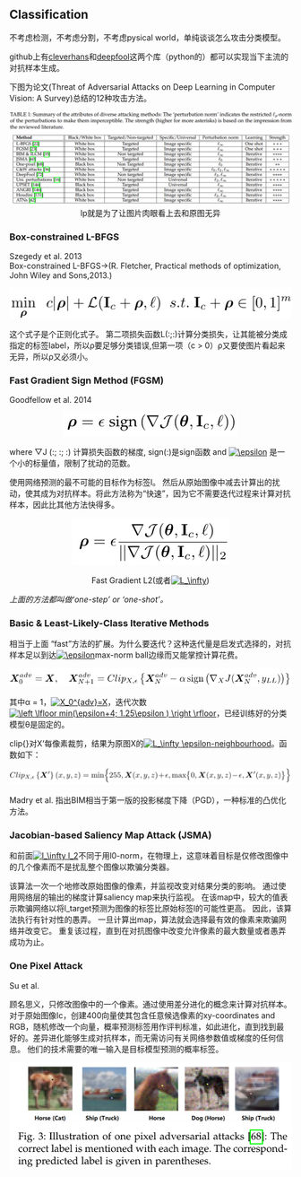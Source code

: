 ## Classification

不考虑检测，不考虑分割，不考虑pysical world，单纯谈谈怎么攻击分类模型。

github上有[cleverhans](https://github.com/tensorflow/cleverhans)和[deepfool](https://github.com/LTS4/DeepFool)这两个库（python的）都可以实现当下主流的对抗样本生成。

下图为论文(Threat of Adversarial Attacks on Deep Learning in Computer Vision: A Survey)总结的12种攻击方法。

<div align=center><img src="/images/Screenshot from 2018-09-18 20-20-34.png"/>lp就是为了让图片肉眼看上去和原图无异</div>

### Box-constrained L-BFGS

Szegedy et al. 2013  
Box-constrained L-BFGS→(R. Fletcher, Practical methods of optimization, John Wiley and Sons,2013.)

<div align=center><img src="/images/1.png"/></div>

这个式子是个正则化式子。 第二项损失函数L(:;:)计算分类损失，让其能被分类成指定的标签label，所以ρ要足够分类错误,但第一项（c > 0）ρ又要使图片看起来无异，所以ρ又必须小。

### Fast Gradient Sign Method (FGSM) 

Goodfellow et al. 2014

<div align=center><img src="/images/2.png"/></div>

where ▽J (:; :; :) 计算损失函数的梯度, sign(:)是sign函数 and <a href="https://www.codecogs.com/eqnedit.php?latex=\epsilon" target="_blank"><img src="https://latex.codecogs.com/gif.latex?\epsilon" title="\epsilon" /></a> 是一个小的标量值，限制了扰动的范数。

使用网络预测的最不可能的目标作为标签l。 然后从原始图像中减去计算出的扰动，使其成为对抗样本。将此方法称为“快速”，因为它不需要迭代过程来计算对抗样本，因此比其他方法快得多。

<div align=center><img src="/images/3.png"/>  

Fast Gradient L2(或者<a href="https://www.codecogs.com/eqnedit.php?latex=L_\infty" target="_blank"><img src="https://latex.codecogs.com/gif.latex?L_\infty" title="L_\infty" /></a>)</div>

_上面的方法都叫做‘one-step’ or ‘one-shot’。_

### Basic & Least-Likely-Class Iterative Methods

相当于上面 “fast”方法的扩展。为什么要迭代？这种迭代量是启发式选择的，对抗样本足以到达<a href="https://www.codecogs.com/eqnedit.php?latex=\epsilon" target="_blank"><img src="https://latex.codecogs.com/gif.latex?\epsilon" title="\epsilon" /></a>max-norm ball边缘而又能掌控计算花费。

<div align=center><img src="/images/6.png"/></div>  

其中α = 1，<a href="https://www.codecogs.com/eqnedit.php?latex=X_0^{adv}=X" target="_blank"><img src="https://latex.codecogs.com/gif.latex?X_0^{adv}=X" title="X_0^{adv}=X" /></a>，迭代次数<a href="https://www.codecogs.com/eqnedit.php?latex=\left&space;\lfloor&space;min(\epsilon&plus;4;&space;1.25\epsilon&space;)&space;\right&space;\rfloor" target="_blank"><img src="https://latex.codecogs.com/gif.latex?\left&space;\lfloor&space;min(\epsilon&plus;4;&space;1.25\epsilon&space;)&space;\right&space;\rfloor" title="\left \lfloor min(\epsilon+4; 1.25\epsilon ) \right \rfloor" /></a>，已经训练好的分类模型θ是固定的。

clip{}对X’每像素裁剪，结果为原图X的<a href="https://www.codecogs.com/eqnedit.php?latex=L_\infty&space;\epsilon-neighbourhood" target="_blank"><img src="https://latex.codecogs.com/gif.latex?L_\infty&space;\epsilon-neighbourhood" title="L_\infty \epsilon-neighbourhood" /></a>。函数如下：

<div align=center><img src="/images/5.png"/></div>  

Madry et al. 指出BIM相当于第一版的投影梯度下降（PGD），一种标准的凸优化方法。

### Jacobian-based Saliency Map Attack (JSMA)

和前面<a href="https://www.codecogs.com/eqnedit.php?latex=l_\infty&space;l_2" target="_blank"><img src="https://latex.codecogs.com/gif.latex?l_\infty&space;l_2" title="l_\infty l_2" /></a>不同于用l0-norm，在物理上，这意味着目标是仅修改图像中的几个像素而不是扰乱整个图像以欺骗分类器。

该算法一次一个地修改原始图像的像素，并监视改变对结果分类的影响。 通过使用网络层的输出的梯度计算saliency map来执行监视。 在该map中，较大的值表示欺骗网络以将l_target预测为图像的标签比原始标签l的可能性更高。 因此，该算法执行有针对性的愚弄。 一旦计算出map，算法就会选择最有效的像素来欺骗网络并改变它。 重复该过程，直到在对抗图像中改变允许像素的最大数量或者愚弄成功为止。

### One Pixel Attack

Su et al.	

顾名思义，只修改图像中的一个像素。通过使用差分进化的概念来计算对抗样本。对于原始图像Ic，创建400向量使其包含任意候选像素的xy-coordinates and RGB，随机修改一个向量，概率预测标签用作评判标准，如此进化，直到找到最好的。差异进化能够生成对抗样本，而无需访问有关网络参数值或梯度的任何信息。 他们的技术需要的唯一输入是目标模型预测的概率标签。

<div align=center><img src="/images/7.png"/></div>  







